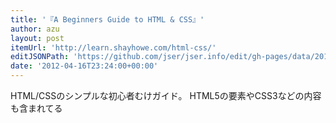 ```yaml
---
title: '『A Beginners Guide to HTML & CSS』'
author: azu
layout: post
itemUrl: 'http://learn.shayhowe.com/html-css/'
editJSONPath: 'https://github.com/jser/jser.info/edit/gh-pages/data/2012/04/index.json'
date: '2012-04-16T23:24:00+00:00'
---
```

HTML/CSSのシンプルな初心者むけガイド。
HTML5の要素やCSS3などの内容も含まれてる
